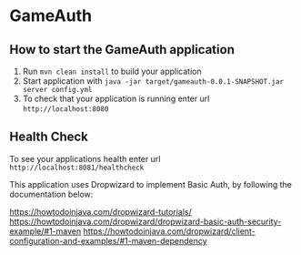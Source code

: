 # GameAuth

## How to start the GameAuth application

1. Run `mvn clean install` to build your application
1. Start application with `java -jar target/gameauth-0.0.1-SNAPSHOT.jar server config.yml`
1. To check that your application is running enter url `http://localhost:8080`

## Health Check

To see your applications health enter url `http://localhost:8081/healthcheck`

This application uses Dropwizard to implement Basic Auth, by following the documentation below:

https://howtodoinjava.com/dropwizard-tutorials/
https://howtodoinjava.com/dropwizard/dropwizard-basic-auth-security-example/#1-maven
https://howtodoinjava.com/dropwizard/client-configuration-and-examples/#1-maven-dependency

